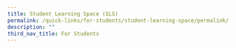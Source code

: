 ```yaml
---
title: Student Learning Space (SLS)
permalink: /quick-links/for-students/student-learning-space/permalink/
description: ""
third_nav_title: For Students
---
```


